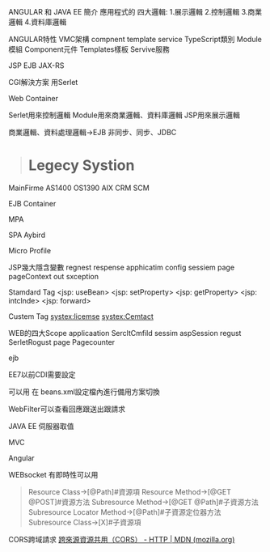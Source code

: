ANGULAR 和 JAVA EE 簡介
應用程式的
四大邏輯:
1.展示邏輯
2.控制邏輯
3.商業邏輯
4.資料庫邏輯

ANGULAR特性
VMC架構 compnent template service
TypeScript類別
Module模組
Component元件
Templates樣板
Servive服務

JSP EJB JAX-RS

CGI解決方案 用Serlet

Web Container

Serlet用來控制邏輯
Module用來商業邏輯、資料庫邏輯
JSP用來展示邏輯

商業邏輯、資料處理邏輯->EJB 非同步、同步、JDBC

># Legecy Systion
MainFirme
AS1400
OS1390
AIX
CRM
SCM

EJB Container

MPA

SPA
Aybird

Micro Profile

JSP幾大隱含變數
regnest
respense
apphicatim
config
sessiem
page
pageContext
out
sxception

Stamdard Tag
<jsp: useBean>
<jsp: setProperty>
<jsp: getProperty>
<jsp: intclnde>
<jsp: forward>

Custem Tag
<systex:licemse>
<systex:Cemtact>

WEB的四大Scope
applicaation SercltCmfild
sessim aspSession
regust SerletRogust
page Pagecounter

ejb

EE7以前CDI需要設定

可以用<alternatives> 在 beans.xml設定檔內進行備用方案切換
	
WebFilter可以查看回應跟送出跟請求
	
JAVA EE 伺服器取值
	
MVC
	
Angular
	
WEBsocket 有即時性可以用
	
> Resource Class->[@Path]#資源項
Resource Method->[@GET @POST]#資源方法
Subresource Method->[@GET @Path]#子資源方法
Subresource Locator Method->[@Path]#子資源定位器方法
Subresource Class->[X]#子資源項
	
CORS跨域請求
[跨來源資源共用（CORS） - HTTP | MDN (mozilla.org)](https://developer.mozilla.org/zh-TW/docs/Web/HTTP/CORS)
